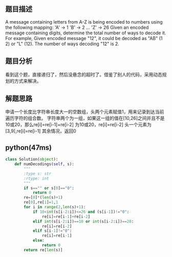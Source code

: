 ## 题目描述
A message containing letters from A-Z is being encoded to numbers using the following mapping: 
'A' -> 1
'B' -> 2
...
'Z' -> 26
Given an encoded message containing digits, determine the total number of ways to decode it. 
For example,
Given encoded message "12", it could be decoded as "AB" (1 2) or "L" (12). 
The number of ways decoding "12" is 2. 
## 题目分析
看到这个题，直接递归了，然后没悬念的超时了。借鉴了别人的代码，采用动态规划的方式来解决。
## 解题思路
申请一个长度比字符串长度大一的空数组，头两个元素赋值1，用来记录到达当前遍历字符的组合数。
字符串两个为一组，如果这一组的值在[10,26]之间并且不是10或20，那么re[i]=re[i-1]+re[i-2]
为10或20，re[i]=re[i-2]
头一个元素为[3,9],re[i]=re[i-1]
其余情况，返回0
## python(47ms)
```python
class Solution(object):
    def numDecodings(self, s):
        """
        :type s: str
        :rtype: int
        """         
        if s=="" or s[0]=="0":
            return 0
        re=[0]*(len(s)+1)
        re[0],re[1]=1,1
        for i in range(2,len(s)+1):
            if 10<int(s[i-2:i])<=26 and (s[i-1])!="0":
                re[i]=re[i-1]+re[i-2]
            elif int(s[i-2:i])==10 or int(s[i-2:i])==20:
                re[i]=re[i-2]
            elif s[i-1]!="0":
                re[i]=re[i-1]
            else:
                return 0
        return re[len(s)]
```
